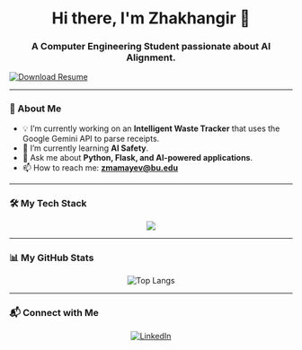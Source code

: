 <h1 align="center">Hi there, I'm Zhakhangir 👋</h1>
<h3 align="center">A Computer Engineering Student passionate about AI Alignment.</h3>
<a href="https://github.com/dzokha-true/dzokha-true/blob/main/Zhakhangir%20Mamayev%20Resume.pdf">
  <img src="https://img.shields.io/badge/Download-Resume-blue?style=for-the-badge&logo=googledocs&logoColor=white" alt="Download Resume"/>
</a>

---

### 🔭 About Me

- 💡 I’m currently working on an **Intelligent Waste Tracker** that uses the Google Gemini API to parse receipts.
- 🌱 I’m currently learning **AI Safety**.
- 💬 Ask me about **Python, Flask, and AI-powered applications**.
- 📫 How to reach me: **zmamayev@bu.edu**

---

### 🛠️ My Tech Stack

<p align="center">
  <a href="https://skillicons.dev">
    <img src="https://skillicons.dev/icons?i=python,flask,javascript,sqlite,c,cpp,git,vscode" />
  </a>
</p>

---

### 📊 My GitHub Stats

<p align="center">
  <img src="https://github-readme-stats.vercel.app/api/top-langs/?username=dzokha-true&layout=compact&theme=tokyonight" alt="Top Langs" />
</p>

---

### 📬 Connect with Me

<p align="center">
<a href="https://www.linkedin.com/in/zhakhangir-mamayev/"><img src="https://img.shields.io/badge/-LinkedIn-blue?style=for-the-badge&logo=linkedin&logoColor=white" alt="LinkedIn"></a>
</p>
